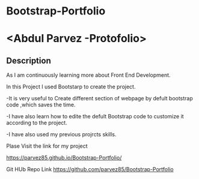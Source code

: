 # Bootstrap-Portfolio
# <Abdul Parvez -Protofolio>

## Description

As I am continuously learning more about Front End Development.

In this Project I used Bootstarp to create the project.
 
 -It is very useful to Create different section of webpage by defult bootstrap code ,which saves the time.
 
 -I have also learn how to  edite the defult  Bootstrap code to customize it according to the project.

 -I have also used my previous projrcts skills. 

Plase Visit the link for my project
 
 https://parvez85.github.io/Bootstrap-Portfolio/

 Git HUb Repo Link
https://github.com/parvez85/Bootstrap-Portfolio
 